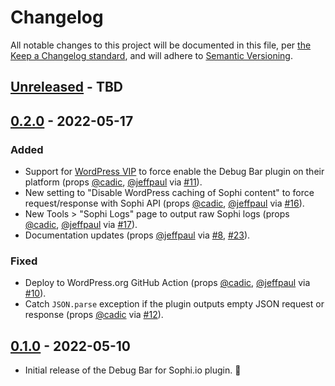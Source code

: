 # Changelog

All notable changes to this project will be documented in this file, per [the Keep a Changelog standard](http://keepachangelog.com/), and will adhere to [Semantic Versioning](https://semver.org/spec/v2.0.0.html).

## [Unreleased] - TBD

## [0.2.0] - 2022-05-17
### Added
- Support for [WordPress VIP](https://wpvip.com/) to force enable the Debug Bar plugin on their platform (props [@cadic](https://github.com/cadic), [@jeffpaul](https://github.com/jeffpaul) via [#11](https://github.com/10up/sophi-debug-bar/pull/11)).
- New setting to "Disable WordPress caching of Sophi content" to force request/response with Sophi API (props [@cadic](https://github.com/cadic), [@jeffpaul](https://github.com/jeffpaul) via [#16](https://github.com/10up/sophi-debug-bar/pull/16)).
- New Tools > "Sophi Logs" page to output raw Sophi logs (props [@cadic](https://github.com/cadic), [@jeffpaul](https://github.com/jeffpaul) via [#17](https://github.com/10up/sophi-debug-bar/pull/17)).
- Documentation updates (props [@jeffpaul](https://github.com/jeffpaul) via [#8](https://github.com/10up/sophi-debug-bar/pull/8), [#23](https://github.com/10up/sophi-debug-bar/pull/23)).

### Fixed
- Deploy to WordPress.org GitHub Action (props [@cadic](https://github.com/cadic), [@jeffpaul](https://github.com/jeffpaul) via [#10](https://github.com/10up/sophi-debug-bar/pull/10)).
- Catch `JSON.parse` exception if the plugin outputs empty JSON request or response (props [@cadic](https://github.com/cadic) via [#12](https://github.com/10up/sophi-debug-bar/pull/12)).

## [0.1.0] - 2022-05-10
- Initial release of the Debug Bar for Sophi.io plugin. 🎉

[Unreleased]: https://github.com/globeandmail/sophi-debug-bar/compare/trunk...develop
[0.2.0]: https://github.com/globeandmail/sophi-debug-bar/compare/0.1.0...0.2.0
[0.1.0]: https://github.com/globeandmail/sophi-debug-bar/tree/0.1.0
